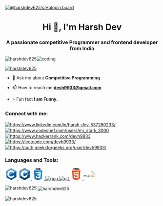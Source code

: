 <!-- ![MasterHead](https://media.tenor.com/r77Sc4J25JMAAAAC/banner.gif) 
![MasterHead](https://i.makeagif.com/media/10-14-2020/JIIvbT.gif)
![MasterHead](https://giffiles.alphacoders.com/206/206045.gif)
![MasterHead](https://giffiles.alphacoders.com/306/3060.gif) -->
[![@harshdev625's Holopin board](https://holopin.me/harshdev625)](https://holopin.io/@harshdev625)
<h1 align="center">Hi 👋, I'm Harsh Dev</h1>
<h3 align="center">A passionate competitive Programmer and frontend developer from India</h3>
<img align="right" alt="coding" width="400" src="https://media.tenor.com/qJ5evVs-_uUAAAAC/coding.gif">

<p align="left"> <img src="https://komarev.com/ghpvc/?username=harshdev625&label=Profile%20views&color=0e75b6&style=flat" alt="harshdev625" /> </p>

<p align="left"> <a href="https://github.com/ryo-ma/github-profile-trophy"><img src="https://github-profile-trophy.vercel.app/?username=harshdev625" alt="harshdev625" /></a> </p>

- 💬 Ask me about **Competitive Programming**

- 📫 How to reach me **devh9933@gmail.com**

- ⚡ Fun fact **I am Funny.**

<h3 align="left">Connect with me:</h3>
<p align="left">
<a href="https://linkedin.com/in/harsh-dev-537260233/" target="blank"><img align="center" src="https://raw.githubusercontent.com/rahuldkjain/github-profile-readme-generator/master/src/images/icons/Social/linked-in-alt.svg" alt="https://www.linkedin.com/in/harsh-dev-537260233/" height="30" width="40" /></a>
<a href="https://www.codechef.com/users/mr_stark_3000" target="blank"><img align="center" src="https://cdn.jsdelivr.net/npm/simple-icons@3.1.0/icons/codechef.svg" alt="https://www.codechef.com/users/mr_stark_3000" height="30" width="40" /></a>
<a href="https://www.hackerrank.com/Harshdev625" target="blank"><img align="center" src="https://raw.githubusercontent.com/rahuldkjain/github-profile-readme-generator/master/src/images/icons/Social/hackerrank.svg" alt="https://www.hackerrank.com/devh9933" height="30" width="40" /></a>
<a href="https://www.leetcode.com/Harshdev625/" target="blank"><img align="center" src="https://raw.githubusercontent.com/rahuldkjain/github-profile-readme-generator/master/src/images/icons/Social/leet-code.svg" alt="https://leetcode.com/devh9933/" height="30" width="40" /></a>
<a href="https://auth.geeksforgeeks.org/user/devh9933/" target="blank"><img align="center" src="https://raw.githubusercontent.com/rahuldkjain/github-profile-readme-generator/master/src/images/icons/Social/geeks-for-geeks.svg" alt="https://auth.geeksforgeeks.org/user/devh9933/" height="30" width="40" /></a>
</p>

<h3 align="left">Languages and Tools:</h3>
<p align="left"> <a href="https://www.cprogramming.com/" target="_blank" rel="noreferrer"> <img src="https://raw.githubusercontent.com/devicons/devicon/master/icons/c/c-original.svg" alt="c" width="40" height="40"/> </a> <a href="https://www.w3schools.com/cpp/" target="_blank" rel="noreferrer"> <img src="https://raw.githubusercontent.com/devicons/devicon/master/icons/cplusplus/cplusplus-original.svg" alt="cplusplus" width="40" height="40"/> </a> <a href="https://www.w3schools.com/css/" target="_blank" rel="noreferrer"> <img src="https://raw.githubusercontent.com/devicons/devicon/master/icons/css3/css3-original-wordmark.svg" alt="css3" width="40" height="40"/> </a> <a href="https://cloud.google.com" target="_blank" rel="noreferrer"> <img src="https://www.vectorlogo.zone/logos/google_cloud/google_cloud-icon.svg" alt="gcp" width="40" height="40"/> </a> <a href="https://git-scm.com/" target="_blank" rel="noreferrer"> <img src="https://www.vectorlogo.zone/logos/git-scm/git-scm-icon.svg" alt="git" width="40" height="40"/> </a> <a href="https://www.w3.org/html/" target="_blank" rel="noreferrer"> <img src="https://raw.githubusercontent.com/devicons/devicon/master/icons/html5/html5-original-wordmark.svg" alt="html5" width="40" height="40"/> </a> <a href="https://www.mysql.com/" target="_blank" rel="noreferrer"> <img src="https://raw.githubusercontent.com/devicons/devicon/master/icons/mysql/mysql-original-wordmark.svg" alt="mysql" width="40" height="40"/> </a> </p>

<p><img align="left" src="https://github-readme-stats.vercel.app/api/top-langs?username=harshdev625&show_icons=true&locale=en&layout=compact" alt="harshdev625" /></p>

<p>&nbsp;<img align="center" src="https://github-readme-stats.vercel.app/api?username=harshdev625&show_icons=true&locale=en" alt="harshdev625" /></p>

<p><img align="center" src="https://github-readme-streak-stats.herokuapp.com/?user=harshdev625&" alt="harshdev625" /></p>

